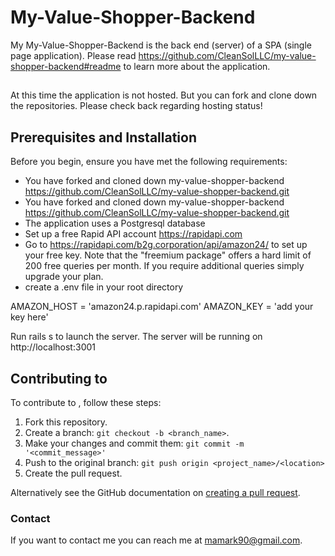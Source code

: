 # My-Value-Shopper-Backend

My My-Value-Shopper-Backend is the back end (server) of a SPA (single page application).
Please read https://github.com/CleanSolLLC/my-value-shopper-backend#readme to learn more about the application. 

## 
At this time the application is not hosted. But you can fork and clone down the repositories. Please check back regarding hosting status! 

## Prerequisites and Installation

Before you begin,  ensure you have met the following requirements:
* You have forked and cloned down my-value-shopper-backend https://github.com/CleanSolLLC/my-value-shopper-backend.git
* You have forked and cloned down my-value-shopper-backend https://github.com/CleanSolLLC/my-value-shopper-backend.git
* The application uses a Postgresql database
* Set up a free Rapid API account https://rapidapi.com
* Go to https://rapidapi.com/b2g.corporation/api/amazon24/ to set up your free key. Note that the "freemium package" offers a hard limit of 200 free queries per month. If you require additional queries simply upgrade your plan.
* create a .env file in your root directory

AMAZON_HOST = 'amazon24.p.rapidapi.com'
AMAZON_KEY = 'add your key here'

Run rails s to launch the server. The server will be running on http://localhost:3001

## Contributing to <my-value-shopper-backend>

To contribute to <my-value-shopper-backend>, follow these steps:

1. Fork this repository.
2. Create a branch: `git checkout -b <branch_name>`.
3. Make your changes and commit them: `git commit -m '<commit_message>'`
4. Push to the original branch: `git push origin <project_name>/<location>`
5. Create the pull request.

Alternatively see the GitHub documentation on [creating a pull request](https://help.github.com/en/github/collaborating-with-issues-and-pull-requests/creating-a-pull-request).


### Contact

If you want to contact me you can reach me at <mamark90@gmail.com>.
